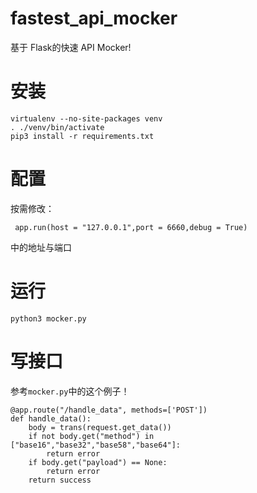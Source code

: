 # fastest_api_mocker

基于 Flask的快速 API Mocker!

# 安装

```
virtualenv --no-site-packages venv
. ./venv/bin/activate
pip3 install -r requirements.txt
```

# 配置

按需修改：

```
 app.run(host = "127.0.0.1",port = 6660,debug = True)
```

中的地址与端口
 
# 运行

```
python3 mocker.py
```

# 写接口

参考`mocker.py`中的这个例子！

```
@app.route("/handle_data", methods=['POST'])
def handle_data():
    body = trans(request.get_data())
    if not body.get("method") in ["base16","base32","base58","base64"]:
        return error
    if body.get("payload") == None:
        return error
    return success
```
